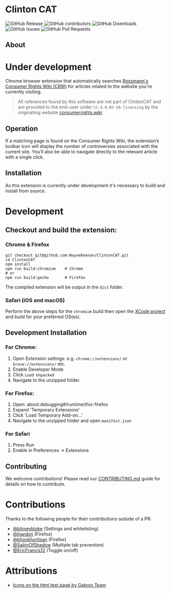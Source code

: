 # Clinton CAT

![GitHub Release](<https://img.shields.io/github/v/release/WayneKeenan/ClintonCAT?include_prereleases&color=rgba(28%2C%20181%2C%2033%2C%201)&label=Release>)
![GitHub contributors](<https://img.shields.io/github/contributors/WayneKeenan/ClintonCAT?label=Contributors&color=rgba(28%2C%20181%2C%2033%2C%201)>)
![GitHub Downloads](https://img.shields.io/github/downloads/WayneKeenan/ClintonCAT/total?label=Downloads&color=blue)
![GitHub Issues](https://img.shields.io/github/issues/WayneKeenan/ClintonCAT?label=Issues)
![GitHub Pull Requests](https://img.shields.io/github/issues-pr/WayneKeenan/ClintonCAT?label=Pull%20Requests)

<!-- https://shields.io/badges/chrome-web-store-rating -->
<!-- https://shields.io/badges/mozilla-add-on-rating -->

## About

# Under development

Chrome browser extension that automatically searches
[Rossmann's Consumer Rights Wiki (CRW)](https://consumerrights.wiki) 
for articles related to the website you're currently visiting.<br>

> All references found by this software are not part of ClintonCAT and are provided to the end-user under `CC-4.0-BY-SA licensing` by the originating website [consumerrights.wiki](https://consumerrights.wiki/).

## Operation

If a matching page is found on the Consumer Rights Wiki, the extension’s toolbar icon will display the number of controversies associated with the current site. You’ll also be able to navigate directly to the relevant article with a single click.

## Installation

As this extension is currently under development it's necessary to build and install from source.

# Development

## Checkout and build the extension:

### Chrome & Firefox

```shell
git checkout git@github.com:WayneKeenan/ClintonCAT.git
cd ClintonCAT
npm install
npm run build:chromium    # Chrome
# or
npm run build:gecko       # Firefox
```

The compiled extension will be output in the `dist` folder.

### Safari (iOS and macOS)

Perform the above steps for the `chromium` build then open the [XCode project](engines/safari/ClintonCAT/ClintonCAT.xcodeproj) and build for your preferred OS(es).

## Development Installation

### For Chrome:

1. Open Extension settings: e.g. `chrome://extensions/` or `brave://extensions/` etc.
2. Enable Developer Mode
3. Click `Load Unpacked`
4. Navigate to the unzipped folder.

### For Firefox:

1. Open: about:debugging#/runtime/this-firefox
2. Expand 'Temporary Extensions'
3. Click 'Load Temporary Add-on...'
4. Navigate to the unzipped folder and open `manifest.json`

### For Safari

1. Press Run
2. Enable in Preferences -> Extensions

## Contributing

We welcome contributions! Please read our [CONTRIBUTING.md](.github/CONTRIBUTING.md) guide for details on how to contribute.

# Contributions

Thanks to the following people for their contributions outside of a PR:

- [@blimeybloke](https://github.com/blimeybloke) (Settings and whitelisting)
- [@lnardon](https://github.com/lnardon) (Firefox)
- [@khonkhortisan](https://github.com/khonkhortisan) (Firefox)
- [@SalimOfShadow](https://github.com/SalimOfShadow) (Multiple tab prevention)
- [@EricFrancis12](https://github.com/EricFrancis12) (Toggle on/off)

# Attributions

- [Icons on the html test page by Gatoon Team](https://www.iconarchive.com/show/gartoon-devices-icons-by-gartoon-team.html)
